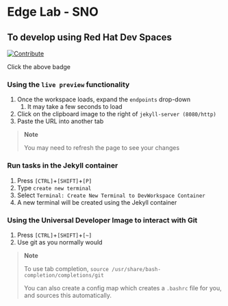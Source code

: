 # Edge Lab - SNO

## To develop using Red Hat Dev Spaces

[![Contribute](https://www.eclipse.org/che/contribute.svg)](https://workspaces.openshift.com#https://github.com/redhat-na-ssa/rhte-edge-lab-sno)

Click the above badge

### Using the `live preview` functionality
1. Once the workspace loads, expand the `endpoints` drop-down
    1. It may take a few seconds to load
2. Click on the clipboard image to the right of `jekyll-server (8080/http)`
3. Paste the URL into another tab
> **Note**
>
> You may need to refresh the page to see your changes

### Run tasks in the Jekyll container
1. Press `[CTRL]`+`[SHIFT]`+`[P]`
2. Type `create new terminal`
3. Select `Terminal: Create New Terminal to DevWorkspace Container`
4. A new terminal will be created using the Jekyll container

### Using the Universal Developer Image to interact with Git
1. Press `[CTRL]`+`[SHIFT]`+`[~]`
2. Use git as you normally would
> **Note**
>
> To use tab completion, `source /usr/share/bash-completion/completions/git`
>
> You can also create a config map which creates a `.bashrc` file for you, and sources this automatically.